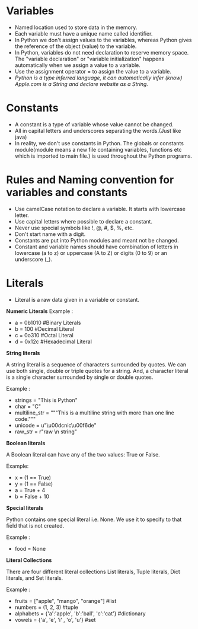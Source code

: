 # Variables

- Named location used to store data in the memory.
- Each variable must have a unique name called identifier.
- In Python we don't assign values to the variables, whereas Python gives the reference of the object (value) to the variable.
- In Python, variables do not need declaration to reserve memory space. The "variable declaration" or "variable initialization" happens automatically when we assign a value to a variable.
- Use the assignment operator = to assign the value to a variable.
- *Python is a type inferred language, it can automatically infer (know) Apple.com is a String and declare website as a String.*


# Constants

- A constant is a type of variable whose value cannot be changed.
- All in capital letters and underscores separating the words.(Just like java)
- In reality, we don't use constants in Python. The globals or constants module(module means a new file containing variables, functions etc which is imported to main file.) is used throughout the Python programs.


# Rules and Naming convention for variables and constants

- Use camelCase notation to declare a variable. It starts with lowercase letter.
- Use capital letters where possible to declare a constant.
- Never use special symbols like !, @, #, $, %, etc.
- Don't start name with a digit.
- Constants are put into Python modules and meant not be changed.
- Constant and variable names should have combination of letters in lowercase (a to z) or uppercase (A to Z) or digits (0 to 9) or an underscore (_).


# Literals

- Literal is a raw data given in a variable or constant.

**Numeric Literals**
Example : 
- a = 0b1010 #Binary Literals
- b = 100 #Decimal Literal 
- c = 0o310 #Octal Literal
- d = 0x12c #Hexadecimal Literal

**String literals**

A string literal is a sequence of characters surrounded by quotes. We can use both single, double or triple quotes for a string. And, a character literal is a single character surrounded by single or double quotes.

Example : 
- strings = "This is Python"
- char = "C"
- multiline_str = """This is a multiline string with more than one line code."""
- unicode = u"\u00dcnic\u00f6de"
- raw_str = r"raw \n string"

**Boolean literals**

A Boolean literal can have any of the two values: True or False.

Example: 
- x = (1 == True)
- y = (1 == False)
- a = True + 4
- b = False + 10

**Special literals**

Python contains one special literal i.e. None. We use it to specify to that field that is not created.

Example : 
- food = None

**Literal Collections**

There are four different literal collections List literals, Tuple literals, Dict literals, and Set literals.

Example : 
- fruits = ["apple", "mango", "orange"] #list
- numbers = (1, 2, 3) #tuple
- alphabets = {'a':'apple', 'b':'ball', 'c':'cat'} #dictionary
- vowels = {'a', 'e', 'i' , 'o', 'u'} #set

